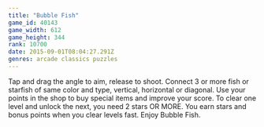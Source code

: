 ```yaml
---
title: "Bubble Fish"
game_id: 40143
game_width: 612
game_height: 344
rank: 10700
date: 2015-09-01T08:04:27.291Z
genres: arcade classics puzzles
---
```

Tap and drag the angle to aim, release to shoot. Connect 3 or more fish or starfish of same color and type, vertical, horizontal or diagonal. Use your points in the shop to buy special items and improve your score. To clear one level and unlock the next, you need 2 stars OR MORE. You earn stars and bonus points when you clear levels fast. Enjoy Bubble Fish.